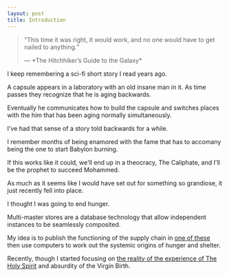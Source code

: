 ```yaml
---
layout: post
title: Introduction
---
```


<blockquote>
<q>This time it was right, it would work, and no one would have to get nailed to anything.</q>
<p class='sig'>&#x2015; *The Hitchhiker’s Guide to the Galaxy*</p>
</blockquote>

I keep remembering a sci-fi short story I read years ago.

A capsule appears in a laboratory with an old insane man in it. As time passes they recognize that he is aging backwards.

Eventually he communicates how to build the capsule and switches places with the him that has been aging normally simultaneously.

I've had that sense of a story told backwards for a while.

I remember months of being enamored with the fame that has to accomany being the one to start Babylon burning.

If this works like it could, we'll end up in a theocracy, The Caliphate, and I'll be the prophet to succeed Mohammed.

As much as it seems like I would have set out for something so grandiose, it just recently fell into place.

I thought I was going to end hunger.

Multi-master stores are a database technology that allow independent instances to be seamlessly composited.

My idea is to publish the functioning of the supply chain in [one of these](http://ipfs.io) then use computers to work out the systemic origins of hunger and shelter.

Recently, though I started focusing on [the reality of the experience of The Holy Spirit](http://www.amazon.com/Why-God-Wont-Go-Away/dp/034544034X) and absurdity of the Virgin Birth. 
